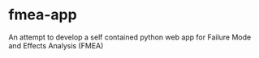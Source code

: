 # fmea-app
An attempt to develop a self contained python web app for Failure Mode and Effects Analysis (FMEA)
